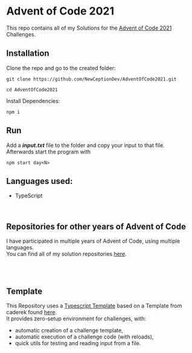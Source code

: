 # Advent of Code 2021 

This repo contains all of my Solutions for the [Advent of Code 2021](https://adventofcode.com/2021) Challenges.

## Installation

Clone the repo and go to the created folder:

```
git clone https://github.com/NewCeptionDev/AdventOfCode2021.git
```

```
cd AdventOfCode2021
```

Install Dependencies:

```
npm i
```


## Run
Add a ***input.txt*** file to the folder and copy your input to that file.<br>
Afterwards start the program with
```
npm start day<N>
```


## Languages used:

- TypeScript

<br>

## Repositories for other years of Advent of Code
I have participated in multiple years of Advent of Code, using multiple languages.<br>
You can find all of my solution repositories [here](https://github.com/NewCeptionDev?tab=repositories&q=AdventOfCode&type=&language=&sort=name).

<br>
<br>


## Template

This Repository uses a [Typescript Template](https://github.com/NewCeptionDev/AdventOfCodeTemplate-for-TS) based on a Template from caderek found [here](https://github.com/caderek/aoc-starter-ts). <br>
It provides zero-setup environment for challenges, with:

- automatic creation of a challenge template,
- automatic execution of a challenge code (with reloads),
- quick utils for testing and reading input from a file.
